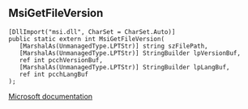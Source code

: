 ## MsiGetFileVersion

```
[DllImport("msi.dll", CharSet = CharSet.Auto)]
public static extern int MsiGetFileVersion(
   [MarshalAs(UnmanagedType.LPTStr)] string szFilePath,
   [MarshalAs(UnmanagedType.LPTStr)] StringBuilder lpVersionBuf,
   ref int pcchVersionBuf,
   [MarshalAs(UnmanagedType.LPTStr)] StringBuilder lpLangBuf,
   ref int pcchLangBuf
);
```

[Microsoft documentation](https://docs.microsoft.com/en-us/windows/win32/api/msi/nf-msi-msigetfileversionw)
